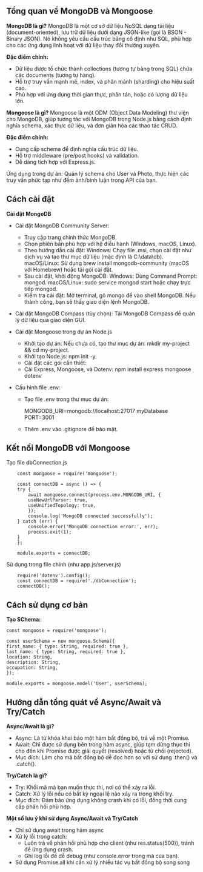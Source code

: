 ## Tổng quan về MongoDB và Mongoose
**MongoDB là gì?**
 MongoDB là một cơ sở dữ liệu NoSQL dạng tài liệu (document-oriented), lưu trữ dữ liệu dưới dạng JSON-like (gọi là BSON - Binary JSON). Nó không yêu cầu cấu trúc bảng cố định như SQL, phù hợp cho các ứng dụng linh hoạt với dữ liệu thay đổi thường xuyên.

**Đặc điểm chính:**
- Dữ liệu được tổ chức thành collections (tương tự bảng trong SQL) chứa các documents (tương tự hàng).
- Hỗ trợ truy vấn mạnh mẽ, index, và phân mảnh (sharding) cho hiệu suất cao.
- Phù hợp với ứng dụng thời gian thực, phân tán, hoặc có lượng dữ liệu lớn.

**Mongoose là gì?**
Mongoose là một ODM (Object Data Modeling) thư viện cho MongoDB, giúp tương tác với MongoDB trong Node.js bằng cách định nghĩa schema, xác thực dữ liệu, và đơn giản hóa các thao tác CRUD.

**Đặc điểm chính:**
- Cung cấp schema để định nghĩa cấu trúc dữ liệu.
- Hỗ trợ middleware (pre/post hooks) và validation.
- Dễ dàng tích hợp với Express.js.

Ứng dụng trong dự án: Quản lý schema cho User và Photo, thực hiện các truy vấn phức tạp như đếm ảnh/bình luận trong API của bạn.

## Cách cài đặt
**Cài đặt MongoDB**

- Cài đặt MongoDB Community Server:
    - Truy cập trang chính thức MongoDB.
    - Chọn phiên bản phù hợp với hệ điều hành (Windows, macOS, Linux).
    - Theo hướng dẫn cài đặt:
    Windows: Chạy file .msi, chọn cài đặt như dịch vụ và tạo thư mục dữ liệu (mặc định là C:\data\db).
    macOS/Linux: Sử dụng brew install mongodb-community (macOS với Homebrew) hoặc tải gói cài đặt.
    - Sau cài đặt, khởi động MongoDB:
    Windows: Dùng Command Prompt: mongod.
    macOS/Linux: sudo service mongod start hoặc chạy trực tiếp mongod.
    - Kiểm tra cài đặt:
    Mở terminal, gõ mongo để vào shell MongoDB. Nếu thành công, bạn sẽ thấy giao diện lệnh MongoDB.
- Cài đặt MongoDB Compass (tùy chọn):
Tải MongoDB Compass để quản lý dữ liệu qua giao diện GUI.
- Cài đặt Mongoose trong dự án Node.js
    - Khởi tạo dự án:
    Nếu chưa có, tạo thư mục dự án: mkdir my-project && cd my-project.
    - Khởi tạo Node.js: npm init -y.
    - Cài đặt các gói cần thiết:
    - Cài Express, Mongoose, và Dotenv:
    npm install express mongoose dotenv

- Cấu hình file .env:
    - Tạo file .env trong thư mục dự án:
    
        MONGODB_URI=mongodb://localhost:27017 myDatabase 
        PORT=3001
    - Thêm .env vào .gitignore để bảo mật.

## Kết nối MongoDB với Mongoose

Tạo file dbConnection.js
    
        const mongoose = require('mongoose');

        const connectDB = async () => {
        try {
            await mongoose.connect(process.env.MONGODB_URI, {
            useNewUrlParser: true,
            useUnifiedTopology: true,
            });
            console.log('MongoDB connected successfully');
        } catch (err) {
            console.error('MongoDB connection error:', err);
            process.exit(1);
        }
        };

        module.exports = connectDB;
    
Sử dụng trong file chính (như app.js/server.js)

        require('dotenv').config();
        const connectDB = require('./dbConnection');
        connectDB();

## Cách sử dụng cơ bản

**Tạo SChema:**

    const mongoose = require('mongoose');

    const userSchema = new mongoose.Schema({
    first_name: { type: String, required: true },
    last_name: { type: String, required: true },
    location: String,
    description: String,
    occupation: String,
    });

    module.exports = mongoose.model('User', userSchema);

## Hướng dẫn tổng quát về Async/Await và Try/Catch

**Async/Await là gì?**

- Async: Là từ khóa khai báo một hàm bất đồng bộ, trả về một Promise.
- Await: Chỉ được sử dụng bên trong hàm async, giúp tạm dừng thực thi cho đến khi Promise được giải quyết (resolved) hoặc từ chối (rejected).
- Mục đích: Làm cho mã bất đồng bộ dễ đọc hơn so với sử dụng .then() và .catch().

**Try/Catch là gì?**

- Try: Khối mã mà bạn muốn thực thi, nơi có thể xảy ra lỗi.
- Catch: Xử lý lỗi nếu có bất kỳ ngoại lệ nào xảy ra trong khối try.
- Mục đích: Đảm bảo ứng dụng không crash khi có lỗi, đồng thời cung cấp phản hồi phù hợp.

**Một số lưu ý khi sử dụng Async/Await và Try/Catch**

- Chỉ sử dụng await trong hàm async
- Xử lý lỗi trong catch:
    - Luôn trả về phản hồi phù hợp cho client (như res.status(500)), tránh để ứng dụng crash.
    - Ghi log lỗi để dễ debug (như console.error trong mã của bạn).
- Sử dụng Promise.all khi cần xử lý nhiều tác vụ bất đồng bộ song song